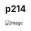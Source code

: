 # p214

![image](https://github.com/abinaya2006/p214/assets/72507845/69b50f19-981d-40f4-9fa5-818fbbe2c6c6)
